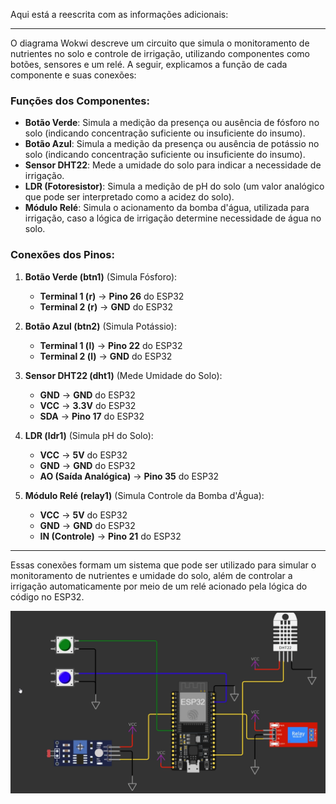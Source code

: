 Aqui está a reescrita com as informações adicionais:

---

O diagrama Wokwi descreve um circuito que simula o monitoramento de nutrientes no solo e controle de irrigação, utilizando componentes como botões, sensores e um relé. A seguir, explicamos a função de cada componente e suas conexões:

### Funções dos Componentes:
- **Botão Verde**: Simula a medição da presença ou ausência de fósforo no solo (indicando concentração suficiente ou insuficiente do insumo).
- **Botão Azul**: Simula a medição da presença ou ausência de potássio no solo (indicando concentração suficiente ou insuficiente do insumo).
- **Sensor DHT22**: Mede a umidade do solo para indicar a necessidade de irrigação.
- **LDR (Fotoresistor)**: Simula a medição de pH do solo (um valor analógico que pode ser interpretado como a acidez do solo).
- **Módulo Relé**: Simula o acionamento da bomba d'água, utilizada para irrigação, caso a lógica de irrigação determine necessidade de água no solo.

### Conexões dos Pinos:
  
1. **Botão Verde (btn1)** (Simula Fósforo):
   - **Terminal 1 (r)** → **Pino 26** do ESP32
   - **Terminal 2 (r)** → **GND** do ESP32

2. **Botão Azul (btn2)** (Simula Potássio):
   - **Terminal 1 (l)** → **Pino 22** do ESP32
   - **Terminal 2 (l)** → **GND** do ESP32

3. **Sensor DHT22 (dht1)** (Mede Umidade do Solo):
   - **GND** → **GND** do ESP32
   - **VCC** → **3.3V** do ESP32
   - **SDA** → **Pino 17** do ESP32

4. **LDR (ldr1)** (Simula pH do Solo):
   - **VCC** → **5V** do ESP32
   - **GND** → **GND** do ESP32
   - **AO (Saída Analógica)** → **Pino 35** do ESP32

5. **Módulo Relé (relay1)** (Simula Controle da Bomba d'Água):
   - **VCC** → **5V** do ESP32
   - **GND** → **GND** do ESP32
   - **IN (Controle)** → **Pino 21** do ESP32

---

Essas conexões formam um sistema que pode ser utilizado para simular o monitoramento de nutrientes e umidade do solo, além de controlar a irrigação automaticamente por meio de um relé acionado pela lógica do código no ESP32.

![Diagrama dos Sensores](../../assets/diagrama_sensores.png)